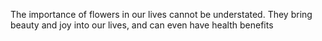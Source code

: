 The importance of flowers in our lives cannot be understated. They bring beauty and joy into our lives, and can even have health benefits
